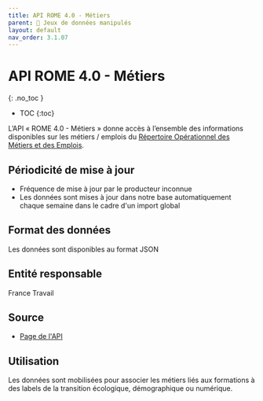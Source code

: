 ```yaml
---
title: API ROME 4.0 - Métiers 
parent: 🎨 Jeux de données manipulés
layout: default
nav_order: 3.1.07
---
```


# API ROME 4.0 - Métiers
{: .no_toc }

- TOC
{:toc}

L’API « ROME 4.0 - Métiers » donne accès à l’ensemble des informations disponibles sur les métiers / emplois du [Répertoire Opérationnel des Métiers et des Emplois](https://francetravail.io/produits-partages/contribuer-rome).

## Périodicité de mise à jour

- Fréquence de mise à jour par le producteur inconnue
- Les données sont mises à jour dans notre base automatiquement chaque semaine dans le cadre d'un import global

## Format des données

Les données sont disponibles au format JSON

## Entité responsable

France Travail

## Source

- [Page de l'API](https://francetravail.io/produits-partages/catalogue/rome-4-0-metiers)

## Utilisation

Les données sont mobilisées pour associer les métiers liés aux formations à des labels de la transition écologique, démographique ou numérique.